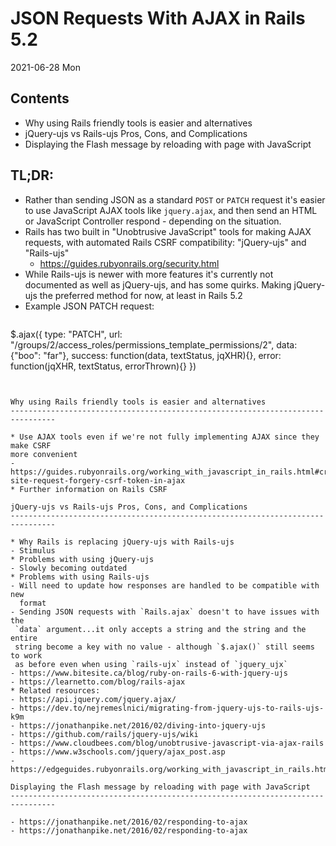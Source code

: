 JSON Requests With AJAX in Rails 5.2
================================================================================

2021-06-28 Mon

Contents
--------------------------------------------------------------------------------

* Why using Rails friendly tools is easier and alternatives
* jQuery-ujs vs Rails-ujs Pros, Cons, and Complications
* Displaying the Flash message by reloading with page with JavaScript

TL;DR: 
--------------------------------------------------------------------------------

* Rather than sending JSON as a standard `POST` or `PATCH` request it's
  easier to use JavaScript AJAX tools like `jquery.ajax`, and then send an
  HTML or JavaScript Controller respond - depending on the situation.
* Rails has two built in "Unobtrusive JavaScript" tools for making AJAX
  requests, with automated Rails CSRF compatibility:
  "jQuery-ujs" and "Rails-ujs"
  - https://guides.rubyonrails.org/security.html
* While Rails-ujs is newer with more features it's currently not documented as
  well as jQuery-ujs, and has some quirks. Making jQuery-ujs the preferred
  method for now, at least in Rails 5.2
* Example JSON PATCH request:
  ```javascript
$.ajax({
  type: "PATCH", 
  url: "/groups/2/access_roles/permissions_template_permissions/2",
  data: {"boo": "far"},
  success: function(data, textStatus, jqXHR){},
  error: function(jqXHR, textStatus, errorThrown){}
})
  ```


Why using Rails friendly tools is easier and alternatives
--------------------------------------------------------------------------------

* Use AJAX tools even if we're not fully implementing AJAX since they make CSRF
  more convenient
  - https://guides.rubyonrails.org/working_with_javascript_in_rails.html#cross-site-request-forgery-csrf-token-in-ajax
* Further information on Rails CSRF

jQuery-ujs vs Rails-ujs Pros, Cons, and Complications
--------------------------------------------------------------------------------

* Why Rails is replacing jQuery-ujs with Rails-ujs
  - Stimulus
* Problems with using jQuery-ujs
  - Slowly becoming outdated
* Problems with using Rails-ujs
  - Will need to update how responses are handled to be compatible with new
    format
  - Sending JSON requests with `Rails.ajax` doesn't to have issues with the
   `data` argument...it only accepts a string and the string and the entire
   string become a key with no value - although `$.ajax()` still seems to work
   as before even when using `rails-ujx` instead of `jquery_ujx`
  - https://www.bitesite.ca/blog/ruby-on-rails-6-with-jquery-ujs
  - https://learnetto.com/blog/rails-ajax
* Related resources:
  - https://api.jquery.com/jquery.ajax/
  - https://dev.to/nejremeslnici/migrating-from-jquery-ujs-to-rails-ujs-k9m
  - https://jonathanpike.net/2016/02/diving-into-jquery-ujs
  - https://github.com/rails/jquery-ujs/wiki
  - https://www.cloudbees.com/blog/unobtrusive-javascript-via-ajax-rails
  - https://www.w3schools.com/jquery/ajax_post.asp
  - https://edgeguides.rubyonrails.org/working_with_javascript_in_rails.html

Displaying the Flash message by reloading with page with JavaScript
--------------------------------------------------------------------------------

  - https://jonathanpike.net/2016/02/responding-to-ajax
  - https://jonathanpike.net/2016/02/responding-to-ajax
